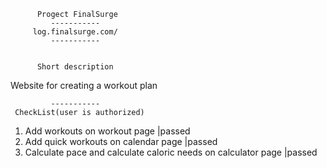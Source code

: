           Progect FinalSurge
             -----------
         log.finalsurge.com/
             -----------         
             
             
          Short description    
Website for creating a workout plan

             -----------
     CheckList(user is authorized)
1. Add workouts on workout page                                   |passed
2. Add quick workouts on calendar page                            |passed
3. Calculate pace and calculate caloric needs on calculator page  |passed       


